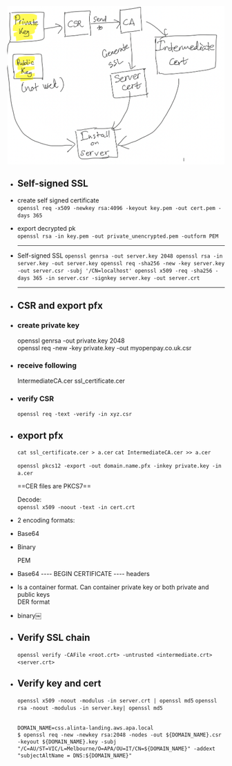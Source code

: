 ![Cert_generation.png](../assets/Cert_generation.png)

- ## Self-signed SSL
- create self signed certificate  
  ``openssl req -x509 -newkey rsa:4096 -keyout key.pem -out cert.pem -days 365``
- export decrypted pk  
  `openssl rsa -in key.pem -out private_unencrypted.pem -outform PEM`
  
  ---
- Self-signed SSL 
  `openssl genrsa -out server.key 2048￼openssl rsa -in server.key -out server.key￼openssl req -sha256 -new -key server.key -out server.csr -subj '/CN=localhost'￼openssl x509 -req -sha256 -days 365 -in server.csr -signkey server.key -out server.crt`
  
  ---
- ## CSR and export pfx
- ### create private key  
  openssl genrsa -out private.key 2048  
  openssl req -new -key private.key -out myopenpay.co.uk.csr
- ### receive following  
  IntermediateCA.cer ssl_certificate.cer
- ### verify CSR  
  `openssl req -text -verify -in xyz.csr`
- ## export pfx  
  `cat ssl_certificate.cer > a.cer`
  `cat IntermediateCA.cer >> a.cer`
  
  `openssl pkcs12 -export -out domain.name.pfx -inkey private.key -in a.cer`
  
  ==CER files are PKCS7==
  
  Decode:  
  `openssl x509 -noout -text -in cert.crt`
- 2 encoding formats:
- Base64
- Binary
  
  PEM
- Base64 ---- BEGIN CERTIFICATE ---- headers
- Is a container format. Can container private key or both private and public keys  
  DER format
- binary￼
- ## Verify SSL chain
  `openssl verify -CAFile <root.crt> -untrusted <intermediate.crt> <server.crt>`
- ## Verify key and cert
  `openssl x509 -noout -modulus -in server.crt | openssl md5`
  `openssl rsa -noout -modulus -in server.key| openssl md5`
  
  ```
  
  DOMAIN_NAME=css.alinta-landing.aws.apa.local  
  $ openssl req -new -newkey rsa:2048 -nodes -out ${DOMAIN_NAME}.csr -keyout ${DOMAIN_NAME}.key -subj "/C=AU/ST=VIC/L=Melbourne/O=APA/OU=IT/CN=${DOMAIN_NAME}" -addext "subjectAltName = DNS:${DOMAIN_NAME}"
  ```